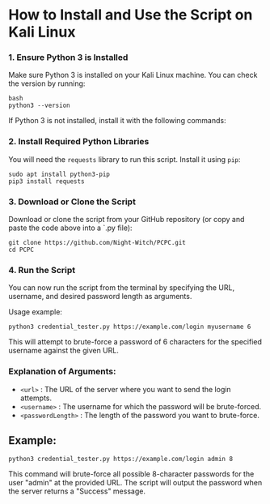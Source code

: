 # How to Install and Use the Script on Kali Linux

### 1. Ensure Python 3 is Installed
Make sure Python 3 is installed on your Kali Linux machine. You can check the version by running:

```
bash
python3 --version
```
If Python 3 is not installed, install it with the following commands:

### 2. Install Required Python Libraries

You will need the `requests` library to run this script. Install it using `pip`:

```
sudo apt install python3-pip
pip3 install requests
```

### 3. Download or Clone the Script

Download or clone the script from your GitHub repository (or copy and paste the code above into a `.py file):

```
git clone https://github.com/Night-Witch/PCPC.git
cd PCPC
```

### 4. Run the Script
You can now run the script from the terminal by specifying the URL, username, and desired password length as arguments.

Usage example:

```
python3 credential_tester.py https://example.com/login myusername 6
```

This will attempt to brute-force a password of 6 characters for the specified username against the given URL.


### Explanation of Arguments:

- `<url>` : The URL of the server where you want to send the login attempts.
- `<username>` : The username for which the password will be brute-forced.
- `<passwordLength>` : The length of the password you want to brute-force.


## Example:

```
python3 credential_tester.py https://example.com/login admin 8
```

This command will brute-force all possible 8-character passwords for the user "admin" at the provided URL. The script will output the password when the server returns a "Success" message.

